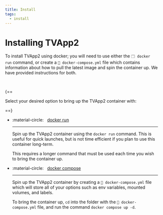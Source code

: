```yaml
---
title: Install
tags:
  - install
---
```


# Installing TVApp2

To install TVApp2 using docker; you will need to use either the `🗔 docker run` command, or create a `📄 docker-compose.yml` file which contains information about how to pull the latest image and spin the container up. We have provided instructions for both.

<br />

{==

Select your desired option to bring up the TVApp2 container with:

==}

<div class="grid cards" markdown>

-   :material-circle: &nbsp; [docker run](docker-run.md)

    ---

    Spin up the TVApp2 container using the `docker run` command. 
    This is useful for quick launches, but is not time efficient
    if you plan to use this container long-term.

    This requires a longer command that must be used each time
    you wish to bring the container up.

-   :material-circle: &nbsp; [docker compose](docker-compose.md)

    ---

    Spin up the TVApp2 container by creating a `📄 docker-compose.yml`
    file which will store all of your options such as env variables,
    mounted volumes, and labels.

    To bring the container up, `cd` into the folder with the 
    `📄 docker-compose.yml` file, and run the
    command `docker compose up -d`.

</div>

<br />
<br />
